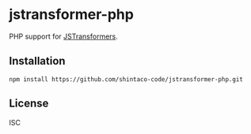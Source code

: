 # jstransformer-php

PHP support for [JSTransformers](http://github.com/jstransformers).

## Installation

    npm install https://github.com/shintaco-code/jstransformer-php.git

## License

ISC
